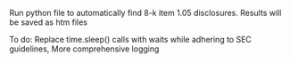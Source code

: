 Run python file to automatically find 8-k item 1.05 disclosures. Results will be saved as htm files 

To do:
Replace time.sleep() calls with waits while adhering to SEC guidelines, 
More comprehensive logging
